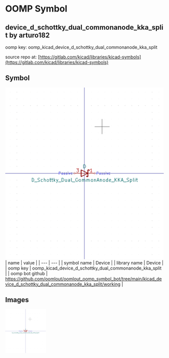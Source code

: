 # OOMP Symbol  
## device_d_schottky_dual_commonanode_kka_split  by arturo182  
  
oomp key: oomp_kicad_device_d_schottky_dual_commonanode_kka_split  
  
source repo at: [https://gitlab.com/kicad/libraries/kicad-symbols](https://gitlab.com/kicad/libraries/kicad-symbols)  
## Symbol  
  
[![working.png](working_600.png)](working.png)  
| name | value | 
| --- | --- | 
| symbol name | Device | 
| library name | Device | 
| oomp key | oomp_kicad_device_d_schottky_dual_commonanode_kka_split | 
| oomp bot github | https://github.com/oomlout/oomlout_oomp_symbol_bot/tree/main/kicad_device_d_schottky_dual_commonanode_kka_split/working | 
## Images  
  
[![working.png](working_140.png)](working.png)  
